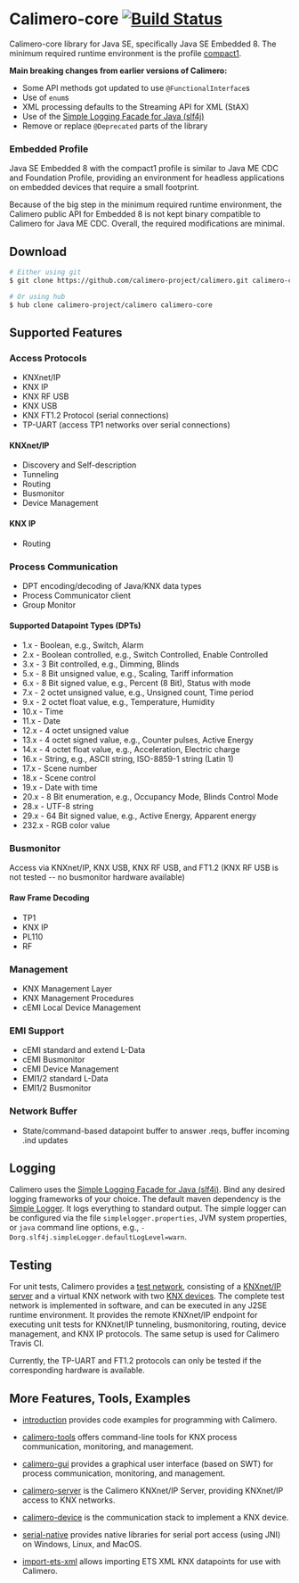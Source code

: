 Calimero-core [![Build Status](https://travis-ci.org/calimero-project/calimero-core.svg?branch=master)](https://travis-ci.org/calimero-project/calimero-core)
=============

Calimero-core library for Java SE, specifically Java SE Embedded 8. The minimum required runtime environment is 
the profile [compact1](http://www.oracle.com/technetwork/java/embedded/resources/tech/compact-profiles-overview-2157132.html).

**Main breaking changes from earlier versions of Calimero:**

* Some API methods got updated to use `@FunctionalInterface`s
* Use of `enum`s
* XML processing defaults to the Streaming API for XML (StAX)
* Use of the [Simple Logging Facade for Java (slf4j)](http://www.slf4j.org/)
* Remove or replace `@Deprecated` parts of the library

### Embedded Profile

Java SE Embedded 8 with the compact1 profile is similar to Java ME CDC and Foundation Profile, 
providing an environment for headless applications on embedded devices that require a small footprint.

Because of the big step in the minimum required runtime environment, the Calimero public API for Embedded 8 is not kept binary compatible to Calimero for Java ME CDC. Overall, the required modifications are minimal.

Download
--------

~~~ sh
# Either using git
$ git clone https://github.com/calimero-project/calimero.git calimero-core

# Or using hub
$ hub clone calimero-project/calimero calimero-core
~~~

Supported Features
--------

### Access Protocols
* KNXnet/IP
* KNX IP
* KNX RF USB
* KNX USB
* KNX FT1.2 Protocol (serial connections)
* TP-UART (access TP1 networks over serial connections)

#### KNXnet/IP
* Discovery and Self-description
* Tunneling
* Routing
* Busmonitor
* Device Management

#### KNX IP
* Routing

### Process Communication
* DPT encoding/decoding of Java/KNX data types
* Process Communicator client
* Group Monitor

#### Supported Datapoint Types (DPTs)
* 1.x - Boolean, e.g., Switch, Alarm
* 2.x - Boolean controlled, e.g., Switch Controlled, Enable Controlled
* 3.x - 3 Bit controlled, e.g., Dimming, Blinds
* 5.x - 8 Bit unsigned value, e.g., Scaling, Tariff information
* 6.x - 8 Bit signed value, e.g., Percent (8 Bit), Status with mode
* 7.x - 2 octet unsigned value, e.g., Unsigned count, Time period
* 9.x - 2 octet float value, e.g., Temperature, Humidity
* 10.x - Time
* 11.x - Date
* 12.x - 4 octet unsigned value
* 13.x - 4 octet signed value, e.g., Counter pulses, Active Energy
* 14.x - 4 octet float value, e.g., Acceleration, Electric charge
* 16.x - String, e.g., ASCII string, ISO-8859-1 string (Latin 1)
* 17.x - Scene number
* 18.x - Scene control
* 19.x - Date with time
* 20.x - 8 Bit enumeration, e.g., Occupancy Mode, Blinds Control Mode
* 28.x - UTF-8 string
* 29.x - 64 Bit signed value, e.g., Active Energy, Apparent energy
* 232.x - RGB color value

### Busmonitor
Access via KNXnet/IP, KNX USB, KNX RF USB, and FT1.2 (KNX RF USB is not tested -- no busmonitor hardware available)

#### Raw Frame Decoding
* TP1
* KNX IP
* PL110
* RF

### Management
* KNX Management Layer
* KNX Management Procedures
* cEMI Local Device Management

### EMI Support
* cEMI standard and extend L-Data
* cEMI Busmonitor 
* cEMI Device Management
* EMI1/2 standard L-Data 
* EMI1/2 Busmonitor

### Network Buffer
* State/command-based datapoint buffer to answer .reqs, buffer incoming .ind updates


Logging
-------

Calimero uses the [Simple Logging Facade for Java (slf4j)](http://www.slf4j.org/). Bind any desired logging frameworks of your choice. The default maven dependency is the [Simple Logger](http://www.slf4j.org/api/org/slf4j/impl/SimpleLogger.html). It logs everything to standard output. The simple logger can be configured via the file `simplelogger.properties`, JVM system properties, or `java` command line options, e.g., `-Dorg.slf4j.simpleLogger.defaultLogLevel=warn`.

Testing
-------

For unit tests, Calimero provides a [test network](https://github.com/calimero-project/calimero-testnetwork), consisting of a [KNXnet/IP server](https://github.com/calimero-project/calimero-server) and a virtual KNX network with two [KNX devices](https://github.com/calimero-project/calimero-device). The complete test network is implemented in software, and can be executed in any J2SE runtime environment. It provides the remote KNXnet/IP endpoint for executing unit tests for KNXnet/IP tunneling, busmonitoring, routing, device management, and KNX IP protocols. The same setup is used for Calimero Travis CI.

Currently, the TP-UART and FT1.2 protocols can only be tested if the corresponding hardware is available. 

More Features, Tools, Examples
------------------------------

* [introduction](https://github.com/calimero-project/introduction) provides code examples for programming with Calimero.

* [calimero-tools](https://github.com/calimero-project/calimero-tools) offers command-line tools for KNX process communication, monitoring, and management.

* [calimero-gui](https://github.com/calimero-project/calimero-gui) provides a graphical user interface (based on SWT) for process communication, monitoring, and management.

* [calimero-server](https://github.com/calimero-project/calimero-server) is the Calimero KNXnet/IP Server, providing KNXnet/IP access to KNX networks.

* [calimero-device](https://github.com/calimero-project/calimero-device) is the communication stack to implement a KNX device.

* [serial-native](https://github.com/calimero-project/serial-native) provides native libraries for serial port access (using JNI) on Windows, Linux, and MacOS.

* [import-ets-xml](https://github.com/calimero-project/import-ets-xml) allows importing ETS XML KNX datapoints for use with Calimero.
